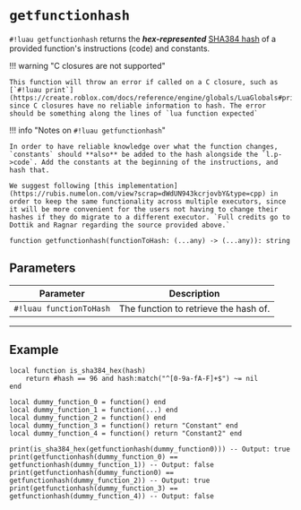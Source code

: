 # `getfunctionhash`

`#!luau getfunctionhash` returns the ***hex-represented*** [SHA384 hash](https://en.wikipedia.org/wiki/SHA-2) of a provided function's instructions (code) and constants.

!!! warning "C closures are not supported"
    
    This function will throw an error if called on a C closure, such as [`#!luau print`](https://create.roblox.com/docs/reference/engine/globals/LuaGlobals#print), since C closures have no reliable information to hash. The error should be something along the lines of `lua function expected`

!!! info "Notes on `#!luau getfunctionhash`"
    
    In order to have reliable knowledge over what the function changes, `constants` should **also** be added to the hash alongside the `l.p->code`. Add the constants at the beginning of the instructions, and hash that.

    We suggest following [this implementation](https://rubis.numelon.com/view?scrap=dWdUN943kcrjovbY&type=cpp) in order to keep the same functionality across multiple executors, since it will be more convenient for the users not having to change their hashes if they do migrate to a different executor. `Full credits go to Dottik and Ragnar regarding the source provided above.`

```luau
function getfunctionhash(functionToHash: (...any) -> (...any)): string
```

## Parameters

| Parameter | Description |
|-----------|-------------|
| `#!luau functionToHash` | The function to retrieve the hash of. |

---

## Example

```luau title="Checking the SHA384 hash of functions with getfunctionhash" linenums="1"
local function is_sha384_hex(hash)
    return #hash == 96 and hash:match("^[0-9a-fA-F]+$") ~= nil
end

local dummy_function_0 = function() end
local dummy_function_1 = function(...) end
local dummy_function_2 = function() end
local dummy_function_3 = function() return "Constant" end
local dummy_function_4 = function() return "Constant2" end

print(is_sha384_hex(getfunctionhash(dummy_function0))) -- Output: true
print(getfunctionhash(dummy_function_0) == getfunctionhash(dummy_function_1)) -- Output: false
print(getfunctionhash(dummy_function0) == getfunctionhash(dummy_function_2)) -- Output: true
print(getfunctionhash(dummy_function_3) == getfunctionhash(dummy_function_4)) -- Output: false
```
